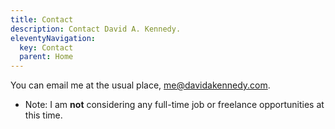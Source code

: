 ```yaml
---
title: Contact
description: Contact David A. Kennedy.
eleventyNavigation:
  key: Contact
  parent: Home
---
```


You can email me at the usual place, <me@davidakennedy.com>.

- Note: I am **not** considering any full-time job or freelance opportunities at this time.
